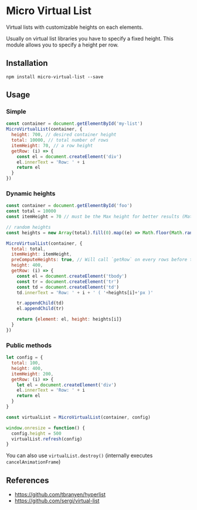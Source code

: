 Micro Virtual List
==================

Virtual lists with customizable heights on each elements.

Usually on virtual list libraries you have to specify a fixed height. This module allows you to specify a height per row.

## Installation

```
npm install micro-virtual-list --save
```

## Usage

### Simple

```javascript
const container = document.getElementById('my-list')
MicroVirtualList(container, {
  height: 700, // desired container height
  total: 10000, // total number of rows
  itemHeight: 70, // a row height
  getRow: (i) => {
    const el = document.createElement('div')
    el.innerText = 'Row: ' + i
    return el
  }
})
```

### Dynamic heights

```javascript
const container = document.getElementById('foo')
const total = 10000
const itemHeight = 70 // must be the Max height for better results (Math.max.apply(null, heightsArray))

// random heights
const heights = new Array(total).fill(0).map((e) => Math.floor(Math.random() * (20 - 70) + 70))

MicroVirtualList(container, {
  total: total,
  itemHeight: itemHeight,
  preComputeHeights: true, // Will call `getRow` on every rows before the first render to find out heights
  height: 400,
  getRow: (i) => {
    const el = document.createElement('tbody')
    const tr = document.createElement('tr')
    const td = document.createElement('td')
    td.innerText = 'Row: ' + i + ' ( '+heights[i]+'px )'

    tr.appendChild(td)
    el.appendChild(tr)

    return {element: el, height: heights[i]}
  }
})
```

### Public methods

```javascript
let config = {
  total: 100,
  height: 400,
  itemHeight: 200,
  getRow: (i) => {
    let el = document.createElement('div')
    el.innerText = 'Row: ' + i
    return el
  }
}

const virtualList = MicroVirtualList(container, config)

window.onresize = function() {
  config.height = 500
  virtualList.refresh(config)
}
```

You can also use `virtualList.destroy()` (internally executes `cancelAnimationFrame`)

## References

- https://github.com/tbranyen/hyperlist
- https://github.com/sergi/virtual-list

